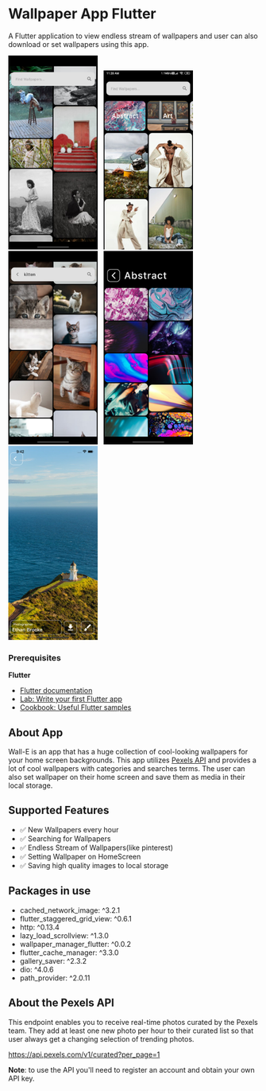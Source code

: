 # Wallpaper App Flutter

A Flutter application to view endless stream of wallpapers and user can also download or set wallpapers using this app.

<img src="Screenshots/1.png" width="180"/> &nbsp; <img src="Screenshots/1.1.jpg" width="180"/> &nbsp; <img src="Screenshots/2.png" width="180"/> &nbsp; <img src="Screenshots/3.png" width="180"/> &nbsp; <img src="Screenshots/4.png" width="180"/>

### Prerequisites

**Flutter**

- [Flutter documentation](https://flutter.dev/docs)
- [Lab: Write your first Flutter app](https://flutter.dev/docs/get-started/codelab)
- [Cookbook: Useful Flutter samples](https://flutter.dev/docs/cookbook)


## About App

Wall-E is an app that has a huge collection of cool-looking
wallpapers for your home screen backgrounds.
This app utilizes [Pexels API](https://www.pexels.com/api/documentation/) and provides a lot of cool wallpapers with categories and
searches terms. The user can also set wallpaper on their home
screen and save them as media in their local storage.


## Supported Features

- :white_check_mark: New Wallpapers every hour
- :white_check_mark: Searching for Wallpapers
- :white_check_mark: Endless Stream of Wallpapers(like pinterest)
- :white_check_mark: Setting Wallpaper on HomeScreen
- :white_check_mark: Saving high quality images to local storage
  

## Packages in use

- cached_network_image: ^3.2.1
- flutter_staggered_grid_view: ^0.6.1
- http: ^0.13.4
- lazy_load_scrollview: ^1.3.0
- wallpaper_manager_flutter: ^0.0.2
- flutter_cache_manager: ^3.3.0
- gallery_saver: ^2.3.2
- dio: ^4.0.6
- path_provider: ^2.0.11

## About the Pexels API

This endpoint enables you to receive real-time photos curated by the Pexels team. They add at least one new photo per hour to their curated list so that user always get a changing selection of trending photos.

https://api.pexels.com/v1/curated?per_page=1

**Note**: to use the API you'll need to register an account and obtain your own API key.

